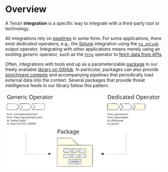 # Overview

A Tenzir **integration** is a specific way to integrate with a third-party tool or technology.

All integrations rely on [pipelines](/explanations/architecture/pipeline) in some form. For some applications, there exist *dedicated* operators, e.g., the [Splunk](/integrations/splunk) integration using the [`to_splunk`](/reference/operators/to_splunk) output operator. Integrating with other applications means merely using an existing *generic* operator, such as the [`http`](/reference/operators/http) operator to [fetch data from APIs](/guides/data-loading/fetch-data-from-apis).

Often, integrations with tools end up as a parameterizable [package](/explanations/packages) in our freely available [library on GitHub](https://github.com/tenzir/library). In particular, packages can also provide [enrichment contexts](/explanations/enrichment/) and accompanying pipelines that periodically load external data into the context. Several packages that provide threat intelligence feeds in our library follow this pattern.

![Integrations](/pr-preview/pr-116/_astro/integrations.COlNcjp-_19DKCs.svg)